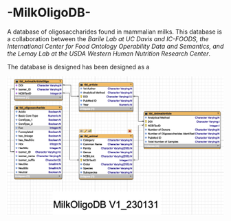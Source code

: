 # -MilkOligoDB-
A database of oligosaccharides found in mammalian milks.
This database is a collaboration between the *Barile Lab at UC Davis and IC-FOODS, the International Center for Food Ontology Operability Data and Semantics, and the Lemay Lab at the USDA Western Human Nutrition Research Center*.

The database is designed has been designed as a 

![ScreenShot](MilkOligoDBDiagram_v1_230131.png)
